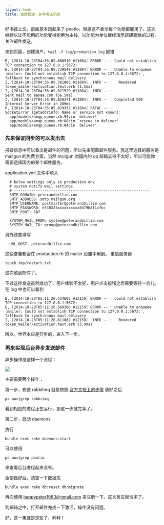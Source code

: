 ```yaml
---
layout: book
title: 貔貅搭建：邮件发送机制
---
```


好书接上文。前面基本跑起来了 peatio，但是这不表示每个功能都能用了。这次继续以让不能用的功能变得能用为主线，以功能为单位继续演示搭建貔貅的过程。关注邮件发送。


来到页面，创建用户，`tail -f log/production.log` 报错

    E, [2014-10-23T04:36:09.680510 #11084] ERROR -- : Could not establish TCP connection to 127.0.0.1:5672:
    E, [2014-10-23T04:36:09.739548 #11084] ERROR -- : Unable to enqueue :mailer: Could not establish TCP connection to 127.0.0.1:5672: , fallback to synchronous mail delivery
    I, [2014-10-23T04:36:09.761065 #11084]  INFO -- :   Rendered token_mailer/activation.text.erb (1.5ms)
    I, [2014-10-23T04:36:09.821529 #11084]  INFO -- :
    Sent mail to aa@aa.com (56.5ms)
    I, [2014-10-23T04:36:09.826371 #11084]  INFO -- : Completed 500 Internal Server Error in 289ms
    F, [2014-10-23T04:36:09.829332 #11084] FATAL -- :
    SocketError (getaddrinfo: Name or service not known):
      app/models/amqp_queue.rb:94:in `deliver!'
      app/models/amqp_queue.rb:88:in `rescue in deliver'
      app/models/amqp_queue.rb:84:in `deliver'


### 先来保证同步的可以发出去

报错信息中可以看出是邮件的问题，所以先来配置邮件服务。我这里选择的服务是 mailgun 的免费方案，当然 mailgun 对国内的 qq 邮箱支持不太好，所以可能你需要选择国内的某个邮件服务。

<!--  开发模式下调试邮件有技巧

https://github.com/peatio/peatio/issues/170

If it is running under development mode, it would not sending mail out, but you can review all sent mail through browser and the url is /mails

 -->


application.yml 文件中填入

      # below settings only in production env
      # system notify mail settings
      # --------------------------------------------------------------
      SMTP_DOMAIN: peterandbillie.com
      SMTP_ADDRESS: smtp.mailgun.org
      SMTP_USERNAME: postmaster@peterandbillie.com
      SMTP_PASSWORD: e748325xxxxxxxxxa6d79b8f1cfbc
      SMTP_PORT: 587

      SYSTEM_MAIL_FROM: system@peterandbillie.com
      SYSTEM_MAIL_TO: group@peterandbillie.com

<!--
production.rb 中还用到了：

:port                 => ENV["SMTP_PORT"],

但是 application.yml 中没有这个环境变量，得给他们提一个 Bug

-->


另外还要填写

      URL_HOST: peterandbillie.com

这些变量都会在 production.rb 的 mailer 设置中用到。 重启服务器

    touch tmp/restart.txt

这次收到邮件了。

<!--
     alias cleandb="bundle exec rake db:reset db:migrate"
 -->

<!--
mailgun/peterandbillie.com
SMTP_PASSWORD: e748325e8020e3f87b7a6d79b8f1cfbc
-->

不过这样发送虽然成功了，用户体验不太好，用户点击按钮之后需要等待一会儿。在 log 中也可以看到

    E, [2014-10-23T05:11:20.434603 #12150] ERROR -- : Could not establish TCP connection to 127.0.0.1:5672:
    E, [2014-10-23T05:11:20.568388 #12150] ERROR -- : Unable to enqueue :mailer: Could not establish TCP connection to 127.0.0.1:5672: , fallback to synchronous mail delivery
    I, [2014-10-23T05:11:20.611862 #12150]  INFO -- :   Rendered token_mailer/activation.text.erb (3.0ms)

所以，世界本应是异步的，进入下一步。

### 再来实现后台异步发送邮件

异步操作是这样一个流程：<!-- https://github.com/happypeter/bitcoin_basics/issues/41 -->

![](http://media.happycasts.net/pic/peterpic/async_mail.png)

主要需要两个操作：

第一步，安装 rabbitmq 就是按照 [官方文档上的步骤](https://github.com/peatio/peatio/blob/stable/doc/deploy-ubuntu.md#5-install-rabbitmq) 装好之后

    ps aux|grep rabbitmq

看到相应的进程正在运行，那这一步就完事了。


第二步，启动 daemons

执行

    bundle exec rake daemons:start

可以使用

    ps aux|grep peatio

来查看后台进程起来没有。

全部做好后，清空一下数据库

    bundle exec rake db:reset db:migrate

再次使用 happypeter1983@gmail.com 来注册一下。这次反应就快多了。

到邮箱之中，打开邮件完成一下激活，操作没有问题。

好，这一集就是这些了，拜拜！
<!-- https://github.com/peatio/peatio/issues/298 can be helpful for future ep -->
